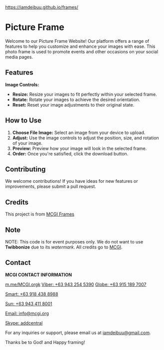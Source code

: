 https://iamdeibuu.github.io/frames/

# Picture Frame

Welcome to our Picture Frame Website! Our platform offers a range of features to help you customize and enhance your images with ease.
This photo frame is used to promote events and other occasions on your social media pages.


## Features

**Image Controls:**
 - **Resize:** Resize your images to fit perfectly within your selected frame.
 - **Rotate:** Rotate your images to achieve the desired orientation.
 - **Reset:** Reset your image adjustments to their original state.

## How to Use

1. **Choose File Image:** Select an image from your device to upload.
2. **Adjust:** Use the image controls to adjust the position, size, and rotation of your image.
4. **Preview:** Preview how your image will look in the selected frame.
5. **Order:** Once you're satisfied, click the download button.

## Contributing

We welcome contributions! If you have ideas for new features or improvements, please submit a pull request.

## Credits

This project is from <a href="https://mcgi.org/frames/">MCGI Frames</a>

## Note
NOTE: This code is for event purposes only. We do not want to use **Twibbonize** due to its _watermark_. All credits go to <a href="https://mcgi.org/">MCGI</a>.


## Contact

**MCGI CONTACT INFORMATION**

<div class="links">
        <a href="https://www.facebook.com">m.me/MCGI.orgk</a>
        <a href="viber://chat?number=+639432545390">Viber: +63 943 254 5390</a>
        <a href="tel:+639151897007">Globe: +63 915 189 7007</a></p>
        <a href="tel:+639184388988">Smart: +63 918 438 8988</a></p>
        <a href="tel:+639434118001">Sun: +63 943 411 8001</a></p>
        <a href="mailto:info@mcgi.org">Email: info@mcgi.org</a></p>
        <a href="skype:addcentral?chat">Skype: addcentral</a></p>
    </div>

For any inquiries or support, please email us at [iamdeibuu@gmail.com](mailto:iamdeibuu@gmail.com).

Thanks be to God! and Happy framing!
